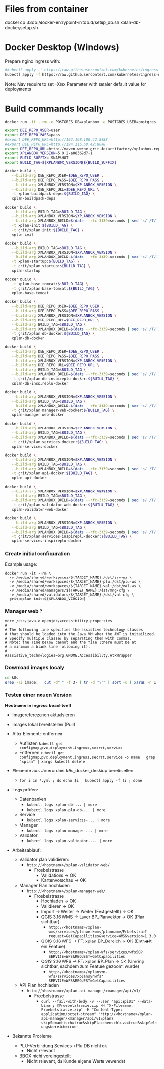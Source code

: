 
# Files from container

docker cp 33db:/docker-entrypoint-initdb.d/setup_db.sh xplan-db-docker/setup.sh


# Docker Desktop (Windows)

Prepare nginx ingress with:

```bash
#kubectl apply -f https://raw.githubusercontent.com/kubernetes/ingress-nginx/controller-v1.0.2/deploy/static/provider/cloud/deploy.yaml
kubectl apply -f https://raw.githubusercontent.com/kubernetes/ingress-nginx/controller-v1.2.0/deploy/static/provider/cloud/deploy.yaml
```

Note: May require to set -Xmx Parameter with smaler default value for deployments

# Build commands locally

```bash
docker run -it --rm -e POSTGRES_DB=xplanbox -e POSTGRES_USER=postgres -e POSTGRES_PASSWORD=postgres01 grit/xplan-db:${XPLANBOX_VERSION}${BUILD_SUFFIX} 
```

```bash
export DEE_REPO_USER=user
export DEE_REPO_PASS=pass
#export DEE_REPO_URL=http://192.168.100.42:8088
#export DEE_REPO_URL=http://194.115.58.42:8088
export DEE_REPO_URL=http://maven.werne.grit.de/artifactory/xplanbox-repos
export XPLANBOX_VERSION=5.0.2-a08369d7-1
export BUILD_SUFFIX=-SNAPSHOT
export BUILD_TAG=${XPLANBOX_VERSION}${BUILD_SUFFIX}

docker build \
   --build-arg DEE_REPO_USER=$DEE_REPO_USER \
   --build-arg DEE_REPO_PASS=$DEE_REPO_PASS \
   --build-arg XPLANBOX_VERSION=$XPLANBOX_VERSION \
   --build-arg DEE_REPO_URL=$DEE_REPO_URL \
   -t xplan-buildpack-deps:${BUILD_TAG} \
   xplan-buildpack-deps

docker build \
   --build-arg BUILD_TAG=$BUILD_TAG \
   --build-arg XPLANBOX_VERSION=$XPLANBOX_VERSION \
   --build-arg XPLANBOX_BUILD=$(date --rfc-3339=seconds | sed 's/ /T/') \
   -t xplan-init:${BUILD_TAG} \
   -t grit/xplan-init:${BUILD_TAG} \
   xplan-init

docker build \
   --build-arg BUILD_TAG=$BUILD_TAG \
   --build-arg XPLANBOX_VERSION=$XPLANBOX_VERSION \
   --build-arg XPLANBOX_BUILD=$(date --rfc-3339=seconds | sed 's/ /T/') \
   -t xplan-startup:${BUILD_TAG} \
   -t grit/xplan-startup:${BUILD_TAG} \
   xplan-startup

docker build \
   -t xplan-base-tomcat:${BUILD_TAG} \
   -t grit/xplan-base-tomcat:${BUILD_TAG} \
   xplan-base-tomcat

docker build \
   --build-arg DEE_REPO_USER=$DEE_REPO_USER \
   --build-arg DEE_REPO_PASS=$DEE_REPO_PASS \
   --build-arg XPLANBOX_VERSION=$XPLANBOX_VERSION \
   --build-arg DEE_REPO_URL=$DEE_REPO_URL \
   --build-arg BUILD_TAG=$BUILD_TAG \
   --build-arg XPLANBOX_BUILD=$(date --rfc-3339=seconds | sed 's/ /T/') \
   -t grit/xplan-db-docker:${BUILD_TAG} \
   xplan-db-docker

docker build \
   --build-arg DEE_REPO_USER=$DEE_REPO_USER \
   --build-arg DEE_REPO_PASS=$DEE_REPO_PASS \
   --build-arg XPLANBOX_VERSION=$XPLANBOX_VERSION \
   --build-arg DEE_REPO_URL=$DEE_REPO_URL \
   --build-arg BUILD_TAG=$BUILD_TAG \
   --build-arg XPLANBOX_BUILD=$(date --rfc-3339=seconds | sed 's/ /T/') \
   -t grit/xplan-db-inspireplu-docker:${BUILD_TAG} \
   xplan-db-inspireplu-docker

docker build \
   --build-arg XPLANBOX_VERSION=$XPLANBOX_VERSION \
   --build-arg BUILD_TAG=$BUILD_TAG \
   --build-arg XPLANBOX_BUILD=$(date --rfc-3339=seconds | sed 's/ /T/') \
   -t grit/xplan-manager-web-docker:${BUILD_TAG} \
   xplan-manager-web-docker

docker build \
   --build-arg XPLANBOX_VERSION=$XPLANBOX_VERSION \
   --build-arg BUILD_TAG=$BUILD_TAG \
   --build-arg XPLANBOX_BUILD=$(date --rfc-3339=seconds | sed 's/ /T/') \
   -t grit/xplan-services-docker:${BUILD_TAG} \
   xplan-services-docker

docker build \
   --build-arg XPLANBOX_VERSION=$XPLANBOX_VERSION \
   --build-arg BUILD_TAG=$BUILD_TAG \
   --build-arg XPLANBOX_BUILD=$(date --rfc-3339=seconds | sed 's/ /T/') \
   -t grit/xplan-api-docker:${BUILD_TAG} \
   xplan-api-docker

docker build \
   --build-arg XPLANBOX_VERSION=$XPLANBOX_VERSION \
   --build-arg BUILD_TAG=$BUILD_TAG \
   --build-arg XPLANBOX_BUILD=$(date --rfc-3339=seconds | sed 's/ /T/') \
   -t grit/xplan-validator-web-docker:${BUILD_TAG} \
   xplan-validator-web-docker

docker build \
   --build-arg XPLANBOX_VERSION=$XPLANBOX_VERSION \
   --build-arg BUILD_TAG=$BUILD_TAG \
   --build-arg XPLANBOX_BUILD=$(date --rfc-3339=seconds | sed 's/ /T/') \
   -t grit/xplan-services-inspireplu-docker:${BUILD_TAG} \
   xplan-services-inspireplu-docker


```


### Create initial configuration

Example usage:
```
docker run -it --rm \
  -v /media/shared/workspaces/${TARGET_NAME}:/dst/srv-ws \
  -v /media/shared/workspaces/${TARGET_NAME}-plu:/dst/plu-ws \
  -v /media/shared/workspaces/${TARGET_NAME}-val:/dst/val-ws \
  -v /media/shared/managers/${TARGET_NAME}:/dst/mng-cfg \
  -v /media/shared/validators/${TARGET_NAME}:/dst/val-cfg \
  grit/xplan-init:${XPLANBOX_VERSION}
```

### Manager web ?

```properties
more /etc/java-8-openjdk/accessibility.properties 
#
# The following line specifies the assistive technology classes
# that should be loaded into the Java VM when the AWT is initailized.
# Specify multiple classes by separating them with commas.
# Note: the line below cannot end the file (there must be at
# a minimum a blank line following it).
#
#assistive_technologies=org.GNOME.Accessibility.AtkWrapper
```


### Download images localy

```bash
cd k8s
grep -ri image: | cut -d":" -f 3- | tr -d "\r" | sort -u | xargs -n 1  docker pull
```

### Testen einer neuen Version

**Hostname in ingress beachten!!**

* Imagereferezenen aktualsieren
* Images lokal bereitstellen (Pull)
* Alter Elemente entfernen
  * Auflisten `kubectl get configmap,pvc,deployment,ingress,secret,service`
  * Entfernen `kubectl get configmap,pvc,deployment,ingress,secret,service -o name | grep "xplan" | xargs kubectl delete`
* Elemente aus Unterordnet k9s_docker_desktop bereitstellen
  * `for i in *.yml ; do echo $i ; kubectl apply -f $i ; done` 
* Logs prüfen:
  * Datenbanken
    * `kubectl logs xplan-db-... | more`
    * `kubectl logs xplan-plu-db-... | more`
  * Service
    * `kubectl logs xplan-services-... | more`
  * Manager
    * `kubectl logs xplan-manager-... | more`
  * Validator
    * `kubectl logs xplan-validator-... | more`
* Arbeitsablauf:
  * Validator plan validieren:
    * `http://<hostname>/xplan-validator-web/`
      * Froebelstrasze
        * Validations -> OK
        * Kartenvorschau -> OK
  * Manager Plan hochladen
    * `http://<hostname>/xplan-manager-web/`
      * Froebelstrasze
        * Hochladen -> OK
        * Validieren -> OK
        * Import -> Weiter -> Weiter (Festgestellt) -> OK
        * QGIS 3.16 WMS -> Layer BP_Planvektor -> OK (Plan sichtbar)
          * `http://<hostname>/xplan-wms/services/planwerkwms/planname/Frbelstrae?request=GetCapabilities&service=WMS&version=1.3.0`
        * QGIS 3.16 WFS -> FT: xplan:BP_Bereich -> OK (Enth�lt ein Feature)
          * `http://<hostname>/xplan-wfs/services/wfs50?SERVICE=WFS&REQUEST=GetCapabilities`
        * QGIS 3.16 WFS -> FT: xplan:BP_Plan -> OK (Umring sichtbar, nachdem zum Feature gezoomt wurde)
          * `http://<hostname>/xplansyn-wfs/services/xplansynwfs?SERVICE=WFS&REQUEST=GetCapabilities`
  * API Plan hochladen
    * `http://<hostname>/xplan-api-manager/xmanager/api/v1/`
      * Froebelstrasze
        * `curl --fail-with-body -v --user "api:api01" --data-binary @Froebelstrasze.zip -H "X-Filename: Froebelstrasze.zip" -H "Content-Type: application/octet-stream" "http://<hostname>/xplan-api-manager/xmanager/api/v1/plan?skipSemantisch=true&skipFlaechenschluss=true&skipGeltungsbereich=true"`

* Bekannte Probleme
  * PLU-Verbindung Services->Plu-DB nicht ok
    * Nicht relevant
  * BBOX nicht voreingestellt
    * Nicht relevant, da Kunde eigene Werte vewendet
